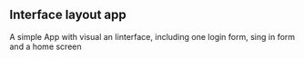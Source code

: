 ## Interface layout app

A simple App with visual an Iinterface, including one login form, sing in form and a home screen 

